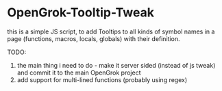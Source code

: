 # OpenGrok-Tooltip-Tweak

this is a simple JS script, to add Tooltips to all kinds of symbol names in a page (functions, macros, locals, globals) with their definition.

TODO:
1. the main thing i need to do - make it server sided (instead of js tweak) and commit it to the main OpenGrok project
2. add support for multi-lined functions (probably using regex)
